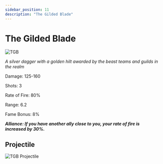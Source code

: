 ```yaml
---
sidebar_position: 11
description: "The Gilded Blade"
---
```


# The Gilded Blade

![TGB](https://vwiki.valorserver.com/api/item/picture/the%20gilded%20blade)

<i>A silver dagger with a golden hilt awarded by the beast teams and guilds in the realm</i>

Damage: 125-160

Shots: 3

Rate of Fire: 80%

Range: 6.2

Fame Bonus: 8%

***Alliance: If you have another ally close to you, your rate of fire is increased by 30%.***

 ## Projectile 
 
 ![TGB Projectile](https://cdn.discordapp.com/attachments/1160376179996496013/1170827426859860009/gildedblade.gif)
